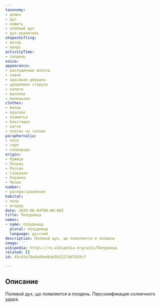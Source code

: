 ```yaml
---
taxonomy:
- демон
- дух
- нежить
- хлебный дух
- дух-хранитель
shapeshifting:
- ветер
- вихрь
activityTime:
- полдень
voice:
appearance:
- распущенные волосы
- сивое
- красивая девушка
- уродливая старуха
- копыта
- высокое
- маленькое
clothes:
- белое
- красное
- лохмотья
- блестящее
- нагое
- платок на голове
paraphernalia:
- коса
- серп
- сковорода
origin:
- Лужица
- Польша
- Россия
- Словакия
- Украина
- Чехия
number:
- распространённое
habitat:
- поле
- огород
date: 2020-06-04T00:00:00Z
title: Полудница
names:
- name: полудница
  plural: полудницы
  language: русский
description: Полевой дух, що появляется в полдень
image: ''
wikipedia: https://ru.wikipedia.org/wiki/Полудница
related: []
id: 45c42e70adad4ed6ae5b22274d7639cf

---
```

## Описание
Полевой дух, що появляется в полдень. Персонификация солнечного удара.

